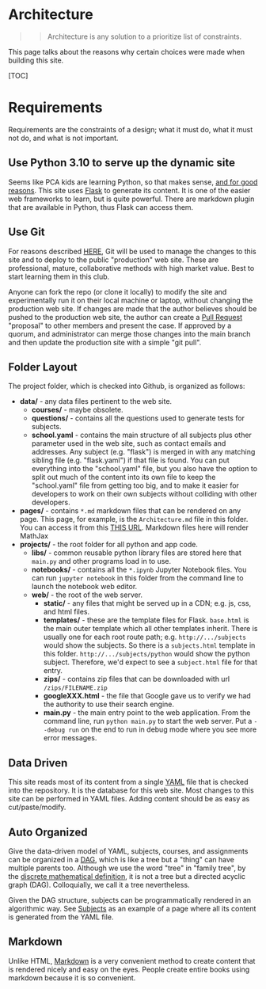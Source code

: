 # Architecture

>> Architecture is any solution to a prioritize list of constraints.

This page talks about the reasons why certain choices were made when building this site.


[TOC]

# Requirements

Requirements are the constraints of a design; what it must do, what it must not do, and what is not important.

## Use Python 3.10 to serve up the dynamic site
Seems like PCA kids are learning Python, so that makes sense, [and for good reasons](subjects/python). This site uses [Flask](/subjects/flask) to generate its content. It is one of the easier web frameworks to learn, but is quite powerful. There are markdown plugin that are available in Python, thus Flask can access them.

## Use Git

For reasons described [HERE](/subjects/git), Git will be used to manage the changes to this site and to deploy to the public "production" web site. These are professional, mature, collaborative methods with high market value. Best to start learning them in this club.

Anyone can fork the repo (or clone it locally) to modify the site and experimentally run it on their local machine or laptop, without changing the production web site. If changes are made that the author believes should be pushed to the production web site, the author can create a [Pull Request](https://docs.github.com/en/pull-requests/collaborating-with-pull-requests/proposing-changes-to-your-work-with-pull-requests/creating-a-pull-request) "proposal" to other members and present the case. If approved by a quorum, and administrator can merge those changes into the main branch and then update the production site with a simple "git pull".

## Folder Layout

The project folder, which is checked into Github, is organized as follows:

* **data/** - any data files pertinent to the web site.
  * **courses/** - maybe obsolete.
  * **questions/** - contains all the questions used to generate tests for subjects.
  * **school.yaml** - contains the main structure of all subjects plus other parameter used in the web site, such as contact emails and addresses. Any subject (e.g. "flask") is merged in with any matching sibling file (e.g. "flask.yaml") if that file is found. You can put everything into the "school.yaml" file, but you also have the option to split out much of the content into its own file to keep the "school.yaml" file from getting too big, and to make it easier for developers to work on their own subjects without colliding with other developers.
* **pages/** - contains `*.md` markdown files that can be rendered on any page. This page, for example, is the `Architecture.md` file in this folder. You can access it from this [THIS URL](/pages/Architecture.md). Markdown files here will render MathJax
* **projects/** - the root folder for all python and app code.
  * **libs/** - common reusable python library files are stored here that `main.py` and other programs load in to use.
  * **notebooks/** - contains all the `*.ipynb` Jupyter Notebook files. You can run `jupyter notebook` in this folder from the command line to launch the notebook web editor.
  * **web/** - the root of the web server.
    * **static/** - any files that might be served up in a CDN; e.g. js, css, and html files.
    * **templates/** - these are the template files for Flask. `base.html` is the main outer template which all other templates inherit. There is usually one for each root route path; e.g. `http://.../subjects` would show the subjects. So there is a `subjects.html` template in this folder. `http://.../subjects/python` would show the python subject. Therefore, we'd expect to see a `subject.html` file for that entry.
    * **zips/** - contains zip files that can be downloaded with url `/zips/FILENAME.zip`
    * **googleXXX.html** - the file that Google gave us to verify we had the authority to use their search engine.
    * **main.py** - the main entry point to the web application. From the command line, run `python main.py` to start the web server. Put a `--debug run` on the end to run in debug mode where you see more error messages.

## Data Driven

This site reads most of its content from a single [YAML](/data/school.yaml) file that is checked into the repository. It is the database for this web site. Most changes to this site can be performed in YAML files. Adding content should be as easy as cut/paste/modify.

## Auto Organized

Give the data-driven model of YAML, subjects, courses, and assignments can be organized in a [DAG](https://en.wikipedia.org/wiki/Directed_acyclic_graph), which is like a tree but a "thing" can have multiple parents too. Although we use the word "tree" in "family tree", by the [discrete mathematical definition](https://en.wikipedia.org/wiki/Tree_(data_structure)), it is not a tree but a directed acyclic graph (DAG). Colloquially, we call it a tree nevertheless.

Given the DAG structure, subjects can be programmatically rendered in an algorithmic way. See [Subjects](/subjects) as an example of a page where all its content is generated from the YAML file.

## Markdown

Unlike HTML, [Markdown](/pages/Markdown.md) is a very convenient method to create content that is rendered nicely and easy on the eyes. People create entire books using markdown because it is so convenient.


